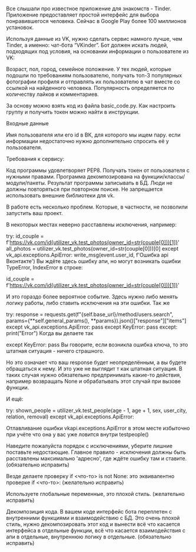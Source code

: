 Все слышали про известное приложение для знакомств - Tinder. Приложение предоставляет простой интерфейс для выбора понравившегося человека. Сейчас в Google Play более 100 миллионов установок.

Используя данные из VK, нужно сделать сервис намного лучше, чем Tinder, а именно: чат-бота “VKinder”. Бот должен искать людей, подходящих под условия, на основании информации о пользователе из VK:

Возраст,
пол,
город,
семейное положение.
У тех людей, которые подошли по требованиям пользователю, получать топ-3 популярных фотографии профиля и отправлять их пользователю в чат вместе со ссылкой на найденного человека.
Популярность определяется по количеству лайков и комментариев.

За основу можно взять код из файла basic_code.py.
Как настроить группу и получить токен можно найти в инструкции.

Входные данные

Имя пользователя или его id в ВК, для которого мы ищем пару.
если информации недостаточно нужно дополнительно спросить её у пользователя.

Требования к сервису:

Код программы удовлетворяет PEP8.
Получать токен от пользователя с нужными правами.
Программа декомпозирована на функции/классы/модули/пакеты.
Результат программы записывать в БД.
Люди не должны повторяться при повторном поиске.
Не запрещается использовать внешние библиотеки для vk.






В работе есть несколько проблем. Которые, в частности, не позволили запустить ваш проект.

В некоторых местах неверно расставлены исключения, например:

try:
id_couple = f'https://vk.com/id{utilizer_vk.test_photos(owner_id=str(couple[0]))[1]}'
all_photos = utilizer_vk.test_photos(owner_id=str(couple[0]))[0]
except vk_api.exceptions.ApiError:
write_msg(event.user_id, f'Ошибка api Вконтакте')
Вы ждёте здесь ошибку апи, но могут возникать ошибки TypeError, IndexError в строке:

id_couple = f'https://vk.com/id{utilizer_vk.test_photos(owner_id=str(couple[0]))[1]}'

И это гораздо более вероятное событие. Здесь нужно либо менять логику работы, либо ставить исключения на эти ошибки.
Так же


try:
response = requests.get(f"{self.base_url}/method/users.search",
params={**self.general_params(), **params}).json()["response"]["items"]
except vk_api.exceptions.ApiError:
pass
except KeyError:
pass
except:
print("Error")
Когда вы делаете так


except KeyError:
pass
Вы говорите, если возникла ошибка ключа, то это штатная ситуация - ничего страшного.

Но это означает что ваш response будет неопределённым, а вы будете обращаться к нему. И это уже не выглядит т как штатная ситуация.
В таких случая нужно обязательно предпринимать какие-то действия, например возвращать None и обрабатывать этот случай при вызове функции.

И ещё:


try:
shown_people = utilizer_vk.test_people(age - 1, age + 1, sex, user_city, relation, removal)
except vk_api.exceptions.ApiError:

Отлавливание ошибки vkapi.exceptions.ApiError в этом месте избыточно при учёте что она у вас уже ловится внутри testpeople()

Наведите пожалуйста порядок с исключениями, уберите лишние поставьте недостающие.
Главное правило - исключения должны быть расставлены максимально 'адресно', где ждёте ошибку там и ставите. (обязательно исправить)

Везде делаете проверку if <что-то> is not None: это эквивалентно проверке if <что-то>: (желательно исправить)

Используете глобальные переменные, это плохой стиль. (желательно исправить)

Декомпозиция кода. В вашем коде интерфейс бота переплетен с внутренними функциями и взаимодействию с БД. Это очень плохой стиль, нужно декомпозировать этот код и вынести всё что касается интерфейса в отдельные функции, всё что касается взаимодействия с апи в отдельные, внутреннюю логику в отдельные. (обязательно исправить)
